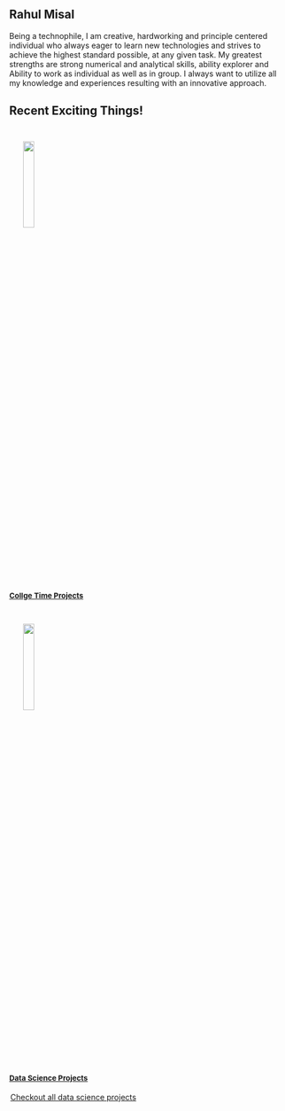 <!DOCTYPE HTML>
<html lang="en">
<head>
	<meta charset="UTF-8">
	<link rel="stylesheet" href="styles.css">
	<title>HTML5 Tutorial</title>
	<script src="excanvas.js"></script>
</head>
    <h2>Rahul Misal</h2>
<body>
  <style type="text/css">
   .connect-icon{text-align: right;}
   .connect-icon a{
     margin-top: 20%;
     margin-left: 10px;}
   .connect-icon a:hover{opacity: 0.5;transition: all 0.5s ease;}
  .connect-icon a.behance{margin-top: -10px;}
   .arrowbob {
   z-index: 0;
   position: relative;
   -webkit-box-shadow: 0px 10px 43px -14px rgba(0, 0, 0, 0.25);
   -moz-box-shadow: 0px 10px 43px -14px rgba(0, 0, 0, 0.25);
   box-shadow: 0px 10px 43px -14px black;
   margin: auto;
   margin-top: 320px;
   bottom: 10px;
   width: 24px;
   height: 24px;
   background-image: url(data:/home/rahul/Pictures/IMG_20180610_081623220.jpg;base64,);
   background-size: contain;
   background-repeat: no-repeat; }
 </style>
  <p>
    Being a technophile, I am creative, hardworking and principle centered individual who always
    eager to learn new technologies and strives to achieve the highest standard possible, at any
    given task. My greatest strengths are strong numerical and analytical skills, ability explorer and
    Ability to work as individual as well as in group. I always want to utilize all my knowledge and
    experiences resulting with an innovative approach.  </p>
    <div class="container">
        <div class="col-sm-10 col-sm-offset-1" id="indexwrapper">



<h2>Recent Exciting Things!</h2>

<a href="/Projects.html">
<div class="post">
<img style="width:20%; height: 20%; margin-left: 5%; margin-top: 5%; margin-bottom: 5%;" src="/projects.png">
<h4 style="margin-top:8px; font-size:95%;">Collge Time Projects</h4>
</div>
</a>

<a href="https://www.kaggle.com/rdmisal/world-data-analysis">
<div class="post">
<img style="width:20%; height: 20%; margin-left: 5%; margin-top: 5%; margin-bottom: 5%;" src="/download.jpeg">
<h4 style="margin-top:8px; font-size:95%;">Data Science Projects</h4>
<legend>Checkout all data science projects</legend>
</div>
</a>

</body>
</html>

